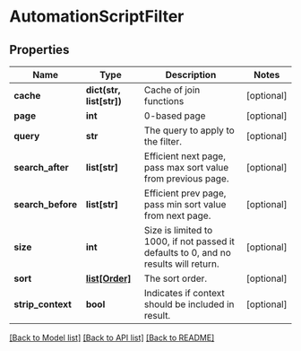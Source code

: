 # AutomationScriptFilter

## Properties
Name | Type | Description | Notes
------------ | ------------- | ------------- | -------------
**cache** | **dict(str, list[str])** | Cache of join functions | [optional] 
**page** | **int** | 0-based page | [optional] 
**query** | **str** | The query to apply to the filter. | [optional] 
**search_after** | **list[str]** | Efficient next page, pass max sort value from previous page. | [optional] 
**search_before** | **list[str]** | Efficient prev page, pass min sort value from next page. | [optional] 
**size** | **int** | Size is limited to 1000, if not passed it defaults to 0, and no results will return. | [optional] 
**sort** | [**list[Order]**](Order.md) | The sort order. | [optional] 
**strip_context** | **bool** | Indicates if context should be included in result. | [optional] 

[[Back to Model list]](../README.md#documentation-for-models) [[Back to API list]](../README.md#documentation-for-api-endpoints) [[Back to README]](../README.md)


